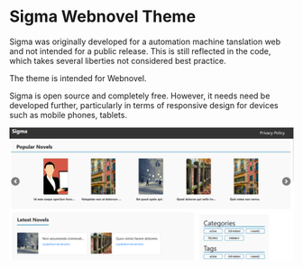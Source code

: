 # Sigma Webnovel Theme

Sigma was originally developed for a automation machine tanslation web and not intended for a public release. This is still reflected in the code, which takes several liberties not considered best practice. 

The theme is intended for Webnovel.

Sigma is open source and completely free. However, it needs need be developed further, particularly in terms of responsive design for devices such as mobile phones, tablets.



<a href="alternative text"><img src="https://raw.githubusercontent.com/Sanjay5004/sigma/refs/heads/main/screenshot.png" align="middle" width="desired width" height="desired heigh"></a>
